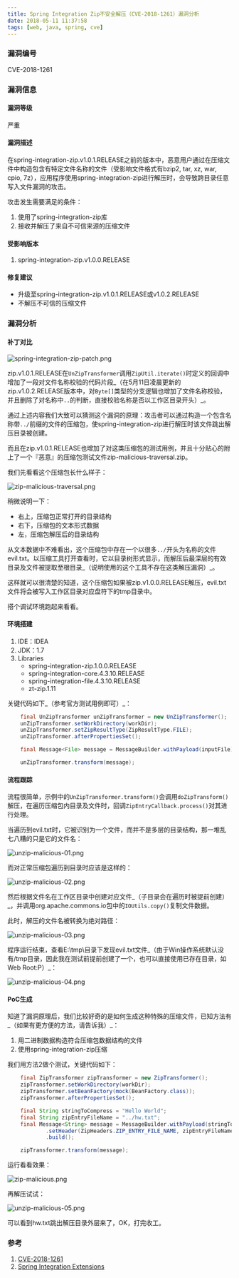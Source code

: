 ```yaml
---
title: Spring Integration Zip不安全解压（CVE-2018-1261）漏洞分析
date: 2018-05-11 11:37:58
tags: [web, java, spring, cve]
---
```


### 漏洞编号

CVE-2018-1261

### 漏洞信息

#### 漏洞等级

严重

#### 漏洞描述

在spring-integration-zip.v1.0.1.RELEASE之前的版本中，恶意用户通过在压缩文件中构造包含有特定文件名称的文件（受影响文件格式有bzip2, tar, xz, war, cpio, 7z），应用程序使用spring-integration-zip进行解压时，会导致跨目录任意写入文件漏洞的攻击。

攻击发生需要满足的条件：

1. 使用了spring-integration-zip库
1. 接收并解压了来自不可信来源的压缩文件

#### 受影响版本

1. spring-integration-zip.v1.0.0.RELEASE

#### 修复建议

- 升级至spring-integration-zip.v1.0.1.RELEASE或v1.0.2.RELEASE
- 不解压不可信的压缩文件

### 漏洞分析

#### 补丁对比

![spring-integration-zip-patch.png](spring-integration-zip-unsafe-unzip/spring-integration-zip-patch.png)

zip.v1.0.1.RELEASE在`UnZipTransformer`调用`ZipUtil.iterate()`时定义的回调中增加了一段对文件名称校验的代码片段_（在5月11日凌晨更新的zip.v1.0.2.RELEASE版本中，对`Byte[]`类型的分支逻辑也增加了文件名称校验，并且删除了对名称中`..`的判断，直接校验名称是否以工作区目录开头）_。

通过上述内容我们大致可以猜测这个漏洞的原理：攻击者可以通过构造一个包含名称带`../`前缀的文件的压缩包，使spring-integration-zip进行解压时该文件跳出解压目录被创建。

而且在zip.v1.0.1.RELEASE也增加了对这类压缩包的测试用例，并且十分贴心的附上了一个『恶意』的压缩包测试文件zip-malicious-traversal.zip。

我们先看看这个压缩包长什么样子：

![zip-malicious-traversal.png](spring-integration-zip-unsafe-unzip/zip-malicious-traversal.png)

稍微说明一下：

- 右上，压缩包正常打开的目录结构
- 右下，压缩包的文本形式数据
- 左，压缩包解压后的目录结构

从文本数据中不难看出，这个压缩包中存在一个以很多`../`开头为名称的文件evil.txt。以压缩工具打开查看时，它以目录树形式显示，而解压后最深层的有效目录及文件被提取至根目录_（说明使用的这个工具不存在这类解压漏洞）_。

这样就可以很清楚的知道，这个压缩包如果被zip.v1.0.0.RELEASE解压，evil.txt文件将会被写入工作区目录对应盘符下的tmp目录中。

搭个调试环境跑起来看看。

#### 环境搭建

1. IDE：IDEA
1. JDK：1.7
1. Libraries
    - spring-integration-zip.1.0.0.RELEASE
    - spring-integration-core.4.3.10.RELEASE
    - spring-integration-file.4.3.10.RELEASE
    - zt-zip.1.11

关键代码如下_（参考官方测试用例即可）_：

```java
    final UnZipTransformer unZipTransformer = new UnZipTransformer();
    unZipTransformer.setWorkDirectory(workDir);
    unZipTransformer.setZipResultType(ZipResultType.FILE);
    unZipTransformer.afterPropertiesSet();

    final Message<File> message = MessageBuilder.withPayload(inputFile).build();

    unZipTransformer.transform(message);
```

#### 流程跟踪

流程很简单，示例中的`UnZipTransformer.transform()`会调用`doZipTransform()`解压，在遍历压缩包内目录及文件时，回调`ZipEntryCallback.process()`对其进行处理。

当遍历到evil.txt时，它被识别为一个文件，而并不是多层的目录结构，那一堆乱七八糟的只是它的文件名：

![unzip-malicious-01.png](spring-integration-zip-unsafe-unzip/unzip-malicious-01.png)

而对正常压缩包遍历到目录时应该是这样的：

![unzip-malicious-02.png](spring-integration-zip-unsafe-unzip/unzip-malicious-02.png)

然后根据文件名在工作区目录中创建对应文件_（子目录会在遍历时被提前创建）_，并调用org.apache.commons.io包中的`IOUtils.copy()`复制文件数据。

此时，解压的文件名被转换为绝对路径：

![unzip-malicious-03.png](spring-integration-zip-unsafe-unzip/unzip-malicious-03.png)

程序运行结束，查看E:\tmp\目录下发现evil.txt文件_（由于Win操作系统默认没有/tmp目录，因此我在测试前提前创建了一个，也可以直接使用已存在目录，如Web Root:P）_：

![unzip-malicious-04.png](spring-integration-zip-unsafe-unzip/unzip-malicious-04.png)

#### PoC生成

知道了漏洞原理后，我们比较好奇的是如何生成这种特殊的压缩文件，已知方法有_（如果有更方便的方法，请告诉我）_：

1. 用二进制数据构造符合压缩包数据结构的文件
1. 使用spring-integration-zip压缩

我们用方法2做个测试，关键代码如下：

```java
    final ZipTransformer zipTransformer = new ZipTransformer();
    zipTransformer.setWorkDirectory(workDir);
    zipTransformer.setBeanFactory(mock(BeanFactory.class));
    zipTransformer.afterPropertiesSet();

    final String stringToCompress = "Hello World";
    final String zipEntryFileName = "../hw.txt";
    final Message<String> message = MessageBuilder.withPayload(stringToCompress)
            .setHeader(ZipHeaders.ZIP_ENTRY_FILE_NAME, zipEntryFileName)
            .build();

    zipTransformer.transform(message);
```

运行看看效果：

![zip-malicious.png](spring-integration-zip-unsafe-unzip/zip-malicious.png)

再解压试试：

![unzip-malicious-05.png](spring-integration-zip-unsafe-unzip/unzip-malicious-05.png)

可以看到hw.txt跳出解压目录外层来了，OK，打完收工。

### 参考

1. [CVE-2018-1261](https://pivotal.io/security/cve-2018-1261)
1. [Spring Integration Extensions](https://github.com/spring-projects/spring-integration-extensions/)